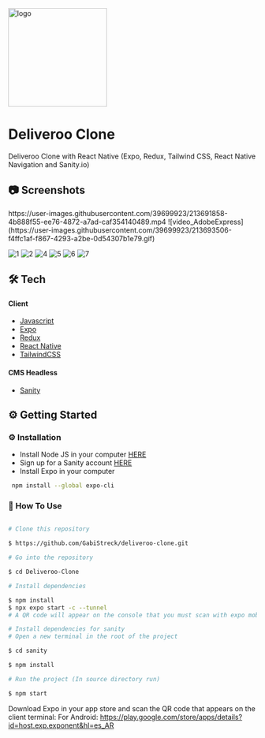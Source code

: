 <div>
<img src="https://user-images.githubusercontent.com/99184393/196014260-dfc68631-1abb-4635-ac6d-787ad0805dcd.png" alt="logo" width="200" height="auto" />

# Deliveroo Clone

<p>

Deliveroo Clone with React Native (Expo, Redux, Tailwind CSS, React Native Navigation and Sanity.io)

</p>

## :camera: Screenshots

<!-- Screenshots -->
<div>
https://user-images.githubusercontent.com/39699923/213691858-4b888f55-ee76-4872-a7ad-caf354140489.mp4
  ![video_AdobeExpress](https://user-images.githubusercontent.com/39699923/213693506-f4ffc1af-f867-4293-a2be-0d54307b1e79.gif)

 ![1](https://user-images.githubusercontent.com/39699923/213691704-e5d8a6be-5b79-4d66-973e-0cd6a27608da.jpg)
![2](https://user-images.githubusercontent.com/39699923/213691714-758d11d3-23ab-4f60-9c1b-f9b2a6c2ad34.jpg)
![4](https://user-images.githubusercontent.com/39699923/213691763-413d4d2e-5f45-4c5c-9043-58a0b7b3078c.jpg)
![5](https://user-images.githubusercontent.com/39699923/213691842-2deeb113-0579-4643-af0b-c4faa954258f.jpg)
![6](https://user-images.githubusercontent.com/39699923/213691848-c65a6a39-2f35-4349-aed6-44f8469e7e5f.jpg)
![7](https://user-images.githubusercontent.com/39699923/213691853-efd53005-f5dc-436e-9b7f-39078d46e229.jpg)
</div>


## 🛠️ Tech

<h4>Client</h4>
<ul>
  <li><a href="https://#/">Javascript</a></li>

  <li><a href="https://docs.expo.dev/workflow/expo-cli">Expo</a></li>

  <li><a href="https://redux-toolkit.js.org/">Redux</a></li>

  <li><a href="https://reactnative.dev">React Native</a></li>

  <li><a href="https://tailwindcss.com/">TailwindCSS</a></li>
</ul>


<h4>CMS Headless</h4>
<ul>
  <li><a href="https://www.sanity.io">Sanity</a></li>
</ul>


##  ⚙️ Getting Started

###  :gear: Installation

- Install Node JS in your computer <a href='https://nodejs.org/en/'>HERE</a>
- Sign up for a Sanity account <a href='https://www.sanity.io'>HERE</a>
- Install Expo in your computer
```bash
 npm install --global expo-cli
 ```


### 📖 How To Use
<!-- How To Use-->
```bash

# Clone this repository

$ https://github.com/GabiStreck/deliveroo-clone.git

# Go into the repository

$ cd Deliveroo-Clone

# Install dependencies

$ npm install
$ npx expo start -c --tunnel
# A QR code will appear on the console that you must scan with expo mobile

# Install dependencies for sanity
# Open a new terminal in the root of the project

$ cd sanity

$ npm install

# Run the project (In source directory run)

$ npm start

```
  
Download Expo in your app store and scan the QR code that appears on the client terminal:
For Android:
https://play.google.com/store/apps/details?id=host.exp.exponent&hl=es_AR
